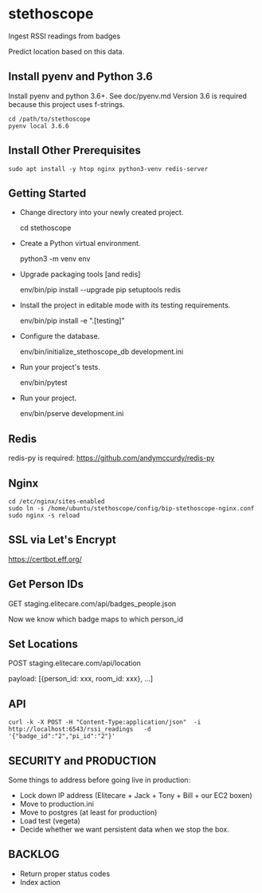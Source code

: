 stethoscope
===========


Ingest RSSI readings from badges

Predict location based on this data.


Install pyenv and Python 3.6
----------------------------

Install pyenv and python 3.6+. See doc/pyenv.md
Version 3.6 is required because this project uses f-strings.

    cd /path/to/stethoscope
    pyenv local 3.6.6



Install Other Prerequisites
---------------------------

    sudo apt install -y htop nginx python3-venv redis-server




Getting Started
---------------

- Change directory into your newly created project.

    cd stethoscope

- Create a Python virtual environment.

    python3 -m venv env

- Upgrade packaging tools [and redis]

    env/bin/pip install --upgrade pip setuptools redis

- Install the project in editable mode with its testing requirements.

    env/bin/pip install -e ".[testing]"

- Configure the database.

    env/bin/initialize_stethoscope_db development.ini

- Run your project's tests.

    env/bin/pytest

- Run your project.

    env/bin/pserve development.ini


Redis
-----

redis-py is required: https://github.com/andymccurdy/redis-py


Nginx
-----

    cd /etc/nginx/sites-enabled
    sudo ln -s /home/ubuntu/stethoscope/config/bip-stethoscope-nginx.conf
    sudo nginx -s reload


SSL via Let's Encrypt
---------------------

https://certbot.eff.org/


Get Person IDs
--------------

GET staging.elitecare.com/api/badges_people.json

Now we know which badge maps to which person_id


Set Locations
-------------

POST staging.elitecare.com/api/location

payload: [{person_id: xxx, room_id: xxx}, ...]


API
---

    curl -k -X POST -H "Content-Type:application/json"  -i http://localhost:6543/rssi_readings   -d '{"badge_id":"2","pi_id":"2"}'



SECURITY and PRODUCTION
-----------------------

Some things to address before going live in production:

  * Lock down IP address (Elitecare + Jack + Tony + Bill + our EC2 boxen)
  * Move to production.ini
  * Move to postgres (at least for production)
  * Load test (vegeta)
  * Decide whether we want persistent data when we stop the box.


BACKLOG
-------

* Return proper status codes
* Index action


